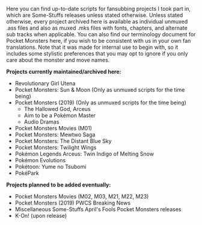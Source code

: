 Here you can find up-to-date scripts for fansubbing projects I took part in, which are Some-Stuffs releases unless stated otherwise. Unless stated otherwise, every project archived here is available as individual unmuxed .ass files and also as muxed .mks files with fonts, chapters, and alternate sub tracks when applicable. You can also find our terminology document for Pocket Monsters here, if you wish to be consistent with us in your own fan translations. Note that it was made for internal use to begin with, so it includes some stylistic preferences that you may opt to ignore if you only care about the monster and move names.

**Projects currently maintained/archived here:**  
* Revolutionary Girl Utena  
* Pocket Monsters: Sun & Moon (Only as unmuxed scripts for the time being)  
* Pocket Monsters (2019) (Only as unmuxed scripts for the time being)  
  + The Hallowed God, Arceus  
  + Aim to be a Pokémon Master  
  + Audio Dramas  
* Pocket Monsters Movies (M01)  
* Pocket Monsters: Mewtwo Saga  
* Pocket Monsters: The Distant Blue Sky  
* Pocket Monsters: Twilight Wings  
* Pokémon Legends Arceus: Twin Indigo of Melting Snow  
* Pokémon Evolutions  
* Pokétoon: Yume no Tsubomi  
* PokéPark

**Projects planned to be added eventually:**  
* Pocket Monsters Movies (M02, M03, M21, M22, M23)  
* Pocket Monsters (2019) PWCS Breaking News  
* Miscellaneous Some-Stuffs April's Fools Pocket Monsters releases  
* K-On! (upon release)
